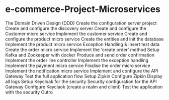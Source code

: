 # e-commerce-Project-Microservices 
The Domain Driven Design (DDD)
Create the configuration server project
Create and configure the discovery server
Create and configure the Customer micro service
Implement the customer service
Create and configure the product micro service
Create the entities and init the database
Implement the product micro service
Exception Handling & insert test data
Create the order micro service
Implement the 'create order' method
Setup Kafka and Zookeeper with docker
Produce and send order confirmation
Implement the order line controller
Implement the exception handling
Implement the payment micro service
Finalise the order micro service
Implement the notification micro service
Implement and configure the API Gateway
Test the full application flow
Setup Zipkin
Configure Zipkin
Display all logs
Setup Keycloak for the security
Security configuration for the API Gateway
Configure Keyclaok (create a realm and client)
Test the application with the security
Outro
